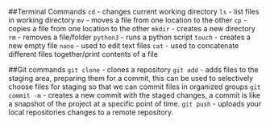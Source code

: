 ##Terminal Commands
`cd` - changes current working directory
`ls` - list files in working directory
`mv` - moves a file from one location to the other
`cp` - copies a file from one location to the other
`mkdir` - creates a new directory
`rm` - removes a file/folder
`python3` - runs a python script
`touch` - creates a new empty file
`nano` - used to edit text files
`cat` - used to concatenate different files together/print contents of a file

##Git commands 
`git clone` - clones a repository
`git add` - adds files to the staging area, preparing them for a commit, this can be used to selectively choose files for staging so that we can commit files in organized groups
`git commit -m` - creates a new commit with the staged changes, a commit is like a snapshot of the project at a specific point of time.
`git push` - uploads your local repositories changes to a remote repository.

